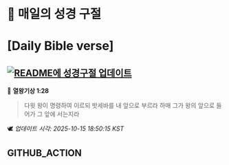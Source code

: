 # 🙏 매일의 성경 구절
# [Daily Bible verse]
## [![README에 성경구절 업데이트](https://github.com/DONGSUKA/first_test/actions/workflows/update-readme-bible.yml/badge.svg)](https://github.com/DONGSUKA/first_test/actions/workflows/update-readme-bible.yml)
<!-- START_BIBLE_VERSE -->
📖 **열왕기상 1:28**
> 다윗 왕이 명령하여 이르되 밧세바를 내 앞으로 부르라 하매 그가 왕의 앞으로 들어가 그 앞에 서는지라

🕊️ _업데이트 시각: 2025-10-15 18:50:15 KST_
  <!-- END_BIBLE_VERSE -->
## GITHUB_ACTION
